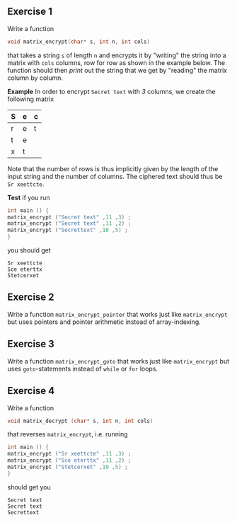## Exercise 1
Write a function
```c
void matrix_encrypt(char* s, int n, int cols)
```
that takes a string `s` of length `n` and encrypts it by
"writing" the string into a matrix with `cols` columns,
row for row as shown in the example below. The function
should then *print* out the string that we get by "reading" the matrix column by column.


**Example** In order to encrypt `Secret text` with *3* columns,
we create the following matrix

S | e | c
---|---|---
r | e | t
 | t | e
x | t | 

Note that the number of rows is thus implicitly given by the length of the
input string and the number of columns.
The ciphered text should thus be `Sr xeettcte`.


**Test** if you run
```c
int main () {
matrix_encrypt ("Secret text" ,11 ,3) ;
matrix_encrypt ("Secret text" ,11 ,2) ;
matrix_encrypt ("Secrettext" ,10 ,5) ;
}
```
you should get
```
Sr xeettcte
Sce eterttx
Stetcerxet
```

## Exercise 2
Write a function `matrix_encrypt_pointer` that works just like `matrix_encrypt`
but uses pointers and pointer arithmetic instead of array-indexing.

## Exercise 3
Write a function `matrix_encrypt_goto` that works just like `matrix_encrypt`
but uses `goto`-statements instead of `while` or `for` loops.


## Exercise 4
Write a function
```c
void matrix_decrypt (char* s, int n, int cols)
```
that reverses `matrix_encrypt`, i.e. running
```c
int main () {
matrix_encrypt ("Sr xeettcte" ,11 ,3) ;
matrix_encrypt ("Sce eterttx" ,11 ,2) ;
matrix_encrypt ("Stetcerxet" ,10 ,5) ;
}
```
should get you
```
Secret text
Secret text
Secrettext
```
